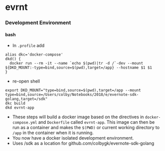 # evrnt

### Development Environment

#### bash

- In `.profile` add 
```
alias dkc='docker-compose'
dkd() {
  docker run --rm -it --name `echo $(pwd)|tr -d /`-dev --mount ${DKD_MOUNT:-type=bind,source=$(pwd),target=/app} --hostname $1 $1
}
```

- re-open shell

```
export DKD_MOUNT="type=bind,source=$(pwd),target=/app --mount type=bind,source=/Users/colby/Notebooks/2018/e/evernote-sdk-golang,target=/sdk"
dkc build
dkd evrnt-app
```

- These steps will build a docker image based on the directives in `docker-compose.yml` and `Dockerfile` called `evrnt-app`. This image can then be run as a container and makes the `$(PWD)` or current working directory to `/app` in the container when it is running.
- You now have a docker isolated development environment.
- Uses /sdk as a location for github.com/colbygk/evernote-sdk-golang
